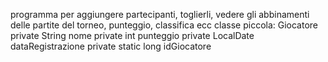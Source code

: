 programma per aggiungere partecipanti, toglierli, vedere gli abbinamenti delle partite del torneo, punteggio, classifica ecc
classe piccola:
Giocatore
private String nome
private int punteggio
private LocalDate dataRegistrazione
private static long idGiocatore

